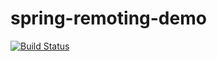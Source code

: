 # spring-remoting-demo

[![Build Status](https://travis-ci.org/dmitriiz/spring-remoting-demo.svg?branch=master)](https://travis-ci.org/dmitriiz/spring-remoting-demo)